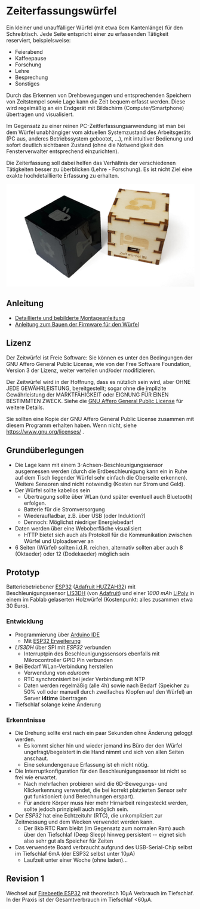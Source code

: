 Zeiterfassungswürfel
====================

Ein kleiner und unauffälliger Würfel (mit etwa 6cm Kantenlänge) für den Schreibtisch.
Jede Seite entspricht einer zu erfassenden Tätigkeit reserviert, beispielsweise:

  * Feierabend
  * Kaffeepause
  * Forschung
  * Lehre
  * Besprechung
  * Sonstiges

Durch das Erkennen von Drehbewegungen und entsprechenden Speichern von Zeitstempel sowie Lage kann die Zeit bequem erfasst werden.
Diese wird regelmäßig an ein Endgerät mit Bildschirm (Computer/Smartphone) übertragen und visualisiert.

Im Gegensatz zu einer reinen PC-Zeitferfassungsanwendung ist man bei dem Würfel unabhängiger vom aktuellen Systemzustand des Arbeitsgeräts (PC aus, anderes Betriebssystem gebootet, ...), mit intuitiver Bedienung und sofort deutlich sichtbaren Zustand (ohne die Notwendigkeit den Fensterverwalter entsprechend einzurichten).

Die Zeiterfassung soll dabei helfen das Verhältnis der verschiedenen Tätigkeiten besser zu überblicken (Lehre - Forschung). Es ist nicht Ziel eine exakte hochdetaillierte Erfassung zu erhalten.

![Würfel Vorschau](images/cubes.jpg)


Anleitung
---------

  * [Detaillierte und bebilderte Montageanleitung](MONTAGE.md)
  * [Anleitung zum Bauen der Firmware für den Würfel](INSTALL.md)


Lizenz
------

Der Zeitwürfel ist Freie Software: Sie können es unter den Bedingungen
der GNU Affero General Public License, wie von der Free Software Foundation,
Version 3 der Lizenz, weiter verteilen und/oder modifizieren.

Der Zeitwürfel wird in der Hoffnung, dass es nützlich sein wird, aber
OHNE JEDE GEWÄHRLEISTUNG, bereitgestellt; sogar ohne die implizite
Gewährleistung der MARKTFÄHIGKEIT oder EIGNUNG FÜR EINEN BESTIMMTEN ZWECK.
Siehe die [GNU Affero General Public License](LICENSE) für weitere Details.

Sie sollten eine Kopie der GNU Affero General Public License zusammen mit diesem
Programm erhalten haben. Wenn nicht, siehe https://www.gnu.org/licenses/ .


Grundüberlegungen
-----------------

  * Die Lage kann mit einem 3-Achsen-Beschleunigungssensor ausgemessen werden (durch die Erdbeschleunigung kann ein in Ruhe auf dem Tisch liegender Würfel sehr einfach die Oberseite erkennen). Weitere Sensoren sind nicht notwendig (Kosten nur Strom und Geld).
  * Der Würfel sollte kabellos sein
    * Übertragung sollte über WLan (und später eventuell auch Bluetooth) erfolgen.
    * Batterie für die Stromversorgung
    * Wiederaufladbar, z.B. über USB (oder Induktion?)
    * Dennoch: Möglichst niedriger Energiebedarf
  * Daten werden über eine Weboberfläche visualisiert
    * HTTP bietet sich auch als Protokoll für die Kommunikation zwischen Würfel und Uploadserver an
  * 6 Seiten (Würfel) sollten i.d.R. reichen, alternativ sollten aber auch 8 (Oktaeder) oder 12 (Dodekaeder) möglich sein


Prototyp
--------

Batteriebetriebener [ESP32](https://www.espressif.com/en/products/hardware/esp32/overview) ([Adafruit HUZZAH32](https://learn.adafruit.com/adafruit-huzzah32-esp32-feather/overview)) mit Beschleunigungssensor [LIS3DH](https://www.st.com/resource/en/datasheet/cd00274221.pdf) (von [Adafruit](https://learn.adafruit.com/adafruit-lis3dh-triple-axis-accelerometer-breakout/arduino)) und einer *1000 mAh* [LiPoly](https://de.wikipedia.org/wiki/Lithium-Polymer-Akkumulator) in einem im Fablab gelaserten Holzwürfel (Kostenpunkt: alles zusammen etwa 30 Euro).

### Entwicklung

  * Programmierung über [Arduino IDE](https://www.arduino.cc/)
    * Mit [ESP32 Erweiterung](https://github.com/espressif/arduino-esp32)
  * *LIS3DH* über SPI mit *ESP32* verbunden
    * Interruptpin des Beschleunigungssensors ebenfalls mit Mikrocontroller GPIO Pin verbunden
  * Bei Bedarf WLan-Verbindung herstellen
    * Verwendung von *eduroam*
    * RTC synchronisiert bei jeder Verbindung mit NTP
    * Daten werden regelmäßig (alle 4h) sowie nach Bedarf (Speicher zu 50% voll oder manuell durch zweifaches Klopfen auf den Würfel) an Server **i4time** übertragen
  * Tiefschlaf solange keine Änderung

### Erkenntnisse

  * Die Drehung sollte erst nach ein paar Sekunden ohne Änderung geloggt werden.
    * Es kommt sicher hin und wieder jemand ins Büro der den Würfel ungefragt/begeistert in die Hand nimmt und sich von allen Seiten anschaut. 
    * Eine sekundengenaue Erfassung ist eh nicht nötig.
  * Die Interruptkonfiguration für den Beschleunigungssensor ist nicht so frei wie erwartet.
    * Nach mehrfachen probieren wird die 6D-Bewegungs- und Klickerkennung verwendet, die bei korrekt platzierten Sensor sehr gut funktioniert (und Berechnungen erspart).
    * Für andere Körper muss hier mehr Hirnarbeit reingesteckt werden, sollte jedoch prinzipiell auch möglich sein.
  * Der *ESP32* hat eine Echtzeituhr (RTC), die unkompliziert zur Zeitmessung und dem Wecken verwendet werden kann.
    * Der 8kb RTC Ram bleibt (im Gegensatz zum normalen Ram) auch über den Tiefschlaf (Deep Sleep) hinweg persistent -- eignet sich also sehr gut als Speicher für Zeiten
  * Das verwendete Board verbraucht aufgrund des USB-Serial-Chip selbst im Tiefschlaf 6mA (der ESP32 selbst unter 10μA)
    * Laufzeit unter einer Woche (ohne laden)...


Revision 1
----------

Wechsel auf [Firebeetle ESP32](https://www.dfrobot.com/product-1590.html) mit theoretisch 10μA Verbrauch im Tiefschlaf. In der Praxis ist der Gesamtverbrauch im Tiefschlaf <60μA.
